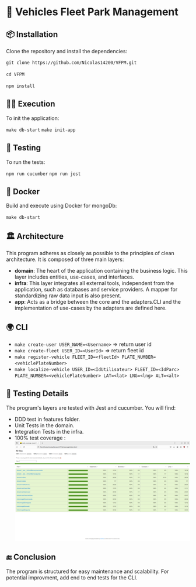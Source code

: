 # 🚀 Vehicles Fleet Park Management

## 📦 Installation

Clone the repository and install the dependencies:

    git clone https://github.com/Nicolas14200/VFPM.git

    cd VFPM

    npm install

## 🏃‍♂️ Execution

To init the application:

`make db-start`
`make init-app`

## 🧪 Testing

To run the tests:

`npm run cucumber`
`npm run jest`

## 🐳 Docker

Build and execute using Docker for mongoDb:

`make db-start`

## 🏛️ Architecture

This program adheres as closely as possible to the principles of clean architecture. It is composed of three main layers:

- **domain**: The heart of the application containing the business logic. This layer includes entities, use-cases, and interfaces.
- **infra**: This layer integrates all external tools, independent from the application, such as databases and service providers. A mapper for standardizing raw data input is also present.
- **app**: Acts as a bridge between the core and the adapters.CLI and the implementation of use-cases by the adapters are defined here.

## 🌍 CLI

- `make create-user USER_NAME=<Username>` => return user id
- `make create-fleet USER_ID=<UserId>` => return fleet id
- `make register-vehicle FLEET_ID=<fleetId> PLATE_NUMBER=<vehiclePlateNumber>`
- `make localize-vehicle USER_ID=<IdUtilisateur> FLEET_ID=<IdParc> PLATE_NUMBER=<vehiclePlateNumber> LAT=<lat> LNG=<lng> ALT=<alt>`

## 🧐 Testing Details

The program's layers are tested with Jest and cucumber. You will find:

- DDD test in features folder.
- Unit Tests in the domain.
- Integration Tests in the infra.
- 100% test coverage : ![Coverage](./coverage-test-jest.png)

## 🔚 Conclusion

The program is structured for easy maintenance and scalability. 
For potential improvment, add end to end tests for the CLI.
